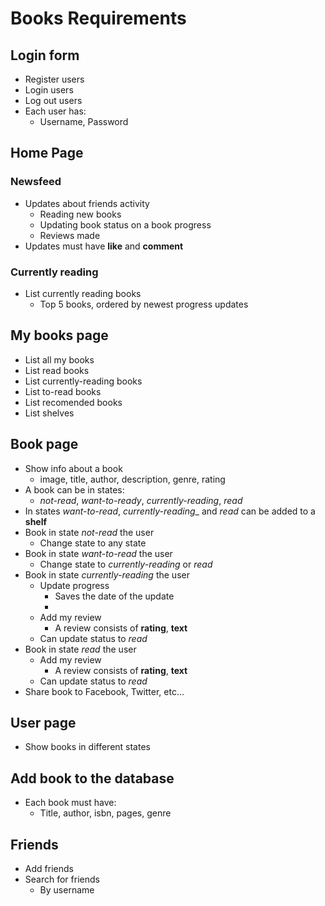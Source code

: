 # Books Requirements

##  Login form
* Register users
* Login users
* Log out users
* Each user has:
  * Username, Password

##  Home Page

### Newsfeed

* Updates about friends activity
  * Reading new books
  * Updating book status on a book progress
  * Reviews made
* Updates must have **like** and **comment**

### Currently reading

* List currently reading books
  * Top 5 books, ordered by newest progress updates

##  My books page

* List all my books
* List read books
* List currently-reading books
* List to-read books
* List recomended books
* List shelves

##  Book page

* Show info about a book
  * image, title, author, description, genre, rating
* A book can be in states:
  * _not-read_, _want-to-ready_, _currently-reading_, _read_
* In states _want-to-read_, _currently-reading__ and _read_ can be added to a **shelf**
* Book in state _not-read_ the user
  * Change state to any state
* Book in state _want-to-read_ the user
  * Change state to _currently-reading_ or _read_
* Book in state _currently-reading_ the user
  * Update progress
    * Saves the date of the update
    *
  * Add my review
    * A review  consists of **rating**, **text**
  * Can update status to _read_
* Book in state _read_ the user
  * Add my review
    * A review  consists of **rating**, **text**
  * Can update status to _read_
* Share book to Facebook, Twitter, etc...

##  User page

* Show books in different states

##  Add book to the database
* Each book must have:
  * Title, author, isbn, pages, genre

##  Friends
* Add friends
* Search for friends
  * By username
